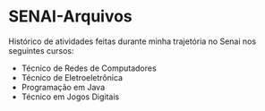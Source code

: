 # SENAI-Arquivos
Histórico de atividades feitas durante minha trajetória no Senai nos seguintes cursos: 
* Técnico de Redes de Computadores
* Técnico de Eletroeletrônica
* Programação em Java
* Técnico em Jogos Digitais


